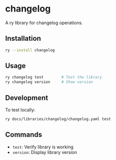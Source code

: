 # changelog

A ry library for changelog operations.

## Installation

```bash
ry --install changelog
```

## Usage

```bash
ry changelog test        # Test the library
ry changelog version     # Show version
```

## Development

To test locally:
```bash
ry docs/libraries/changelog/changelog.yaml test
```

## Commands

- `test`: Verify library is working
- `version`: Display library version
